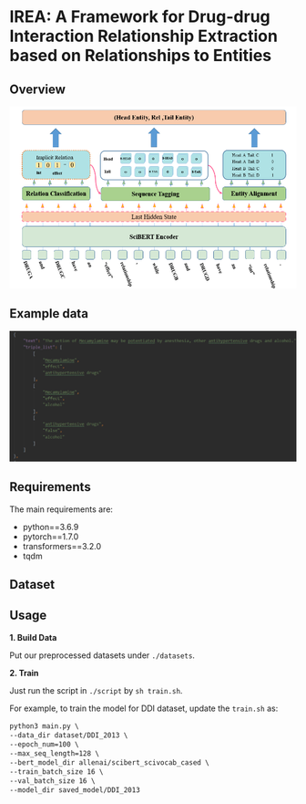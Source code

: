# IREA: A Framework for Drug-drug Interaction Relationship Extraction based on Relationships to Entities

## Overview

 ![image](img/IREA_model_.png)
 
## Example data

![image](img/data_example.png)

## Requirements

The main requirements are:

  - python==3.6.9
  - pytorch==1.7.0
  - transformers==3.2.0
  - tqdm

## Dataset


## Usage

**1. Build Data**

Put our preprocessed datasets under `./datasets`.

**2. Train**

Just run the script in `./script` by `sh train.sh`.

For example, to train the model for DDI dataset, update the `train.sh` as:

```
python3 main.py \
--data_dir dataset/DDI_2013 \
--epoch_num=100 \
--max_seq_length=128 \
--bert_model_dir allenai/scibert_scivocab_cased \
--train_batch_size 16 \
--val_batch_size 16 \
--model_dir saved_model/DDI_2013
```

